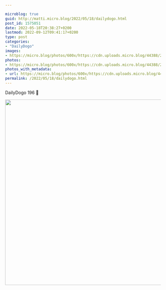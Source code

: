 ```yaml
---

microblog: true
guid: http://matti.micro.blog/2022/05/18/dailydogo.html
post_id: 1575051
date: 2022-05-18T20:38:27+0200
lastmod: 2022-09-12T09:41:17+0200
type: post
categories:
- "DailyDogo"
images:
- https://micro.blog/photos/600x/https://cdn.uploads.micro.blog/44388/2022/ecb05110f1.jpg
photos:
- https://micro.blog/photos/600x/https://cdn.uploads.micro.blog/44388/2022/ecb05110f1.jpg
photos_with_metadata:
- url: https://micro.blog/photos/600x/https://cdn.uploads.micro.blog/44388/2022/ecb05110f1.jpg
permalink: /2022/05/18/dailydogo.html
---
```

DailyDogo 196 🐶

<img src="/media/uploads/2022/ecb05110f1.jpg" width="600" height="600" alt="" />
